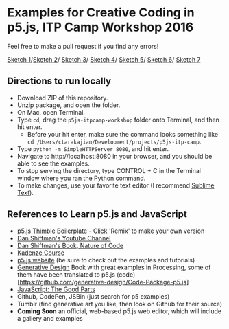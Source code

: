 # Examples for Creative Coding in p5.js, ITP Camp Workshop 2016

Feel free to make a pull request if you find any errors!

[Sketch 1](http://catarak.github.io/p5js-itpcamp-workshop/sketch_1/)/[Sketch 2](http://catarak.github.io/p5js-itpcamp-workshop/sketch_2/)/
[Sketch 3](http://catarak.github.io/p5js-itpcamp-workshop/sketch_3/)/
[Sketch 4](http://catarak.github.io/p5js-itpcamp-workshop/sketch_4/)/
[Sketch 5](http://catarak.github.io/p5js-itpcamp-workshop/sketch_5/)/
[Sketch 6](http://catarak.github.io/p5js-itpcamp-workshop/sketch_6/)/
[Sketch 7](http://catarak.github.io/p5js-itpcamp-workshop/sketch_7/)

## Directions to run locally
* Download ZIP of this repository.
* Unzip package, and open the folder.
* On Mac, open Terminal.
* Type `cd`, drag the `p5js-itpcamp-workshop` folder onto Terminal, and then hit enter.
	* Before your hit enter, make sure the command looks something like `cd /Users/ctarakajian/Development/projects/p5js-itp-camp`.
* Type `python -m SimpleHTTPServer 8080`, and hit enter.
* Navigate to http://localhost:8080 in your browser, and you should be able to see the examples.
* To stop serving the directory, type CONTROL + C in the Terminal window where you ran the Python command.
* To make changes, use your favorite text editor (I recommend [Sublime Text](https://www.sublimetext.com/)).

## References to Learn p5.js and JavaScript
* [p5.js Thimble Boilerplate](https://thimbleprojects.org/catarak/78594/) - Click 'Remix' to make your own version
* [Dan Shiffman's Youtube Channel](https://www.youtube.com/channel/UCvjgXvBlbQiydffZU7m1_aw)
* [Dan Shiffman's Book, Nature of Code](http://natureofcode.com/)
* [Kadenze Course](https://www.kadenze.com/courses/introduction-to-programming-for-the-visual-arts-with-p5-js/info)
* [p5.js website](https://p5js.org/) (be sure to check out the examples and tutorials)
* [Generative Design](http://www.generative-gestaltung.de/) Book with great examples in Processing, some of them have been translated to p5.js (code)[https://github.com/generative-design/Code-Package-p5.js] 
* [JavaScript: The Good Parts](http://shop.oreilly.com/product/9780596517748.do)
* Github, CodePen, JSBin (just search for p5 examples)
* Tumblr (find generative art you like, then look on Github for their source)
* __Coming Soon__ an official, web-based p5.js web editor, which will include a gallery and examples
